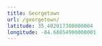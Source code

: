 ```yaml
---
title: Georgetown
url: /georgetown/
latitude: 35.402017300000004
longitude: -84.68854990000001
---
```

